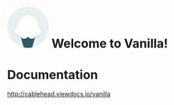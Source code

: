 # ![Vanilla](docs/images/vanilla-logo.png) Welcome to Vanilla!

# Documentation

http://cablehead.viewdocs.io/vanilla
